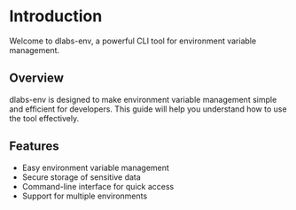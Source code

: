 # Introduction

Welcome to dlabs-env, a powerful CLI tool for environment variable management.

## Overview

dlabs-env is designed to make environment variable management simple and efficient for developers. This guide will help you understand how to use the tool effectively.

## Features

- Easy environment variable management
- Secure storage of sensitive data
- Command-line interface for quick access
- Support for multiple environments
